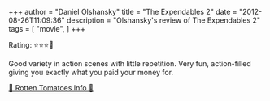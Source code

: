 +++
author = "Daniel Olshansky"
title = "The Expendables 2"
date = "2012-08-26T11:09:36"
description = "Olshansky's review of The Expendables 2"
tags = [
    "movie",
]
+++

Rating: ⭐⭐⭐🌟

Good variety in action scenes with little repetition. Very fun, action-filled giving you exactly what you paid your money for.

[🍅 Rotten Tomatoes Info 🍅](https://www.rottentomatoes.com//m/the_expendables_2)